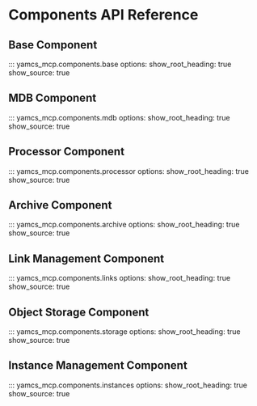 # Components API Reference

## Base Component

::: yamcs_mcp.components.base
    options:
      show_root_heading: true
      show_source: true

## MDB Component

::: yamcs_mcp.components.mdb
    options:
      show_root_heading: true
      show_source: true

## Processor Component

::: yamcs_mcp.components.processor
    options:
      show_root_heading: true
      show_source: true

## Archive Component

::: yamcs_mcp.components.archive
    options:
      show_root_heading: true
      show_source: true

## Link Management Component

::: yamcs_mcp.components.links
    options:
      show_root_heading: true
      show_source: true

## Object Storage Component

::: yamcs_mcp.components.storage
    options:
      show_root_heading: true
      show_source: true

## Instance Management Component

::: yamcs_mcp.components.instances
    options:
      show_root_heading: true
      show_source: true
